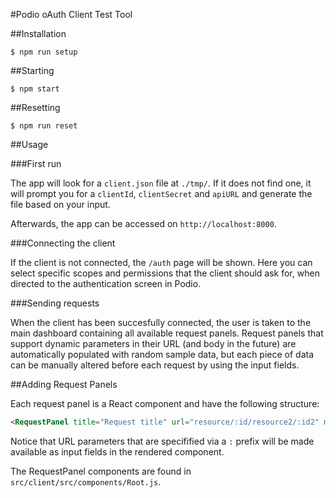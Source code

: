 #Podio oAuth Client Test Tool

##Installation

`$ npm run setup`

##Starting

`$ npm start`

##Resetting

`$ npm run reset`

##Usage

###First run

The app will look for a `client.json` file at `./tmp/`. If it does not find one, it will prompt you for a `clientId`, `clientSecret` and `apiURL` and generate the file based on your input.

Afterwards, the app can be accessed on `http://localhost:8000`.

###Connecting the client

If the client is not connected, the `/auth` page will be shown. Here you can select specific scopes and permissions that the client should ask for, when directed to the authentication screen in Podio.

###Sending requests

When the client has been succesfully connected, the user is taken to the main dashboard containing all available request panels. Request panels that support dynamic parameters in their URL (and body in the future) are automatically populated with random sample data, but each piece of data can be manually altered before each request by using the input fields.

##Adding Request Panels

Each request panel is a React component and have the following structure:

```html
<RequestPanel title="Request title" url="resource/:id/resource2/:id2" method="GET" />
```

Notice that URL parameters that are specifified via a `:` prefix will be made available as input fields in the rendered component.

The RequestPanel components are found in `src/client/src/components/Root.js`.